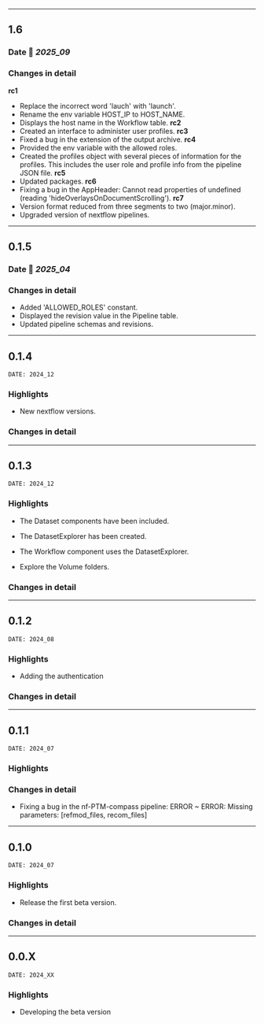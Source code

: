 ___
## 1.6

### Date 📅 *2025_09*

### Changes in detail

**rc1**
+ Replace the incorrect word 'lauch' with 'launch'.
+ Rename the env variable HOST_IP to HOST_NAME.
+ Displays the host name in the Workflow table.
**rc2**
+ Created an interface to administer user profiles.
**rc3**
+ Fixed a bug in the extension of the output archive.
**rc4**
+ Provided the env variable with the allowed roles.
+ Created the profiles object with several pieces of information for the profiles. This includes the user role and profile info from the pipeline JSON file.
**rc5**
+ Updated packages.
**rc6**
+ Fixing a bug in the AppHeader: Cannot read properties of undefined (reading 'hideOverlaysOnDocumentScrolling').
**rc7**
+ Version format reduced from three segments to two (major.minor).
+ Upgraded version of nextflow pipelines.

___
## 0.1.5

### Date 📅 *2025_04*

### Changes in detail

+ Added 'ALLOWED_ROLES' constant.
+ Displayed the revision value in the Pipeline table.
+ Updated pipeline schemas and revisions.


___
## 0.1.4
```
DATE: 2024_12
```

### Highlights

+ New nextflow versions.

### Changes in detail


___
## 0.1.3
```
DATE: 2024_12
```

### Highlights

+ The Dataset components have been included.

+ The DatasetExplorer has been created.

+ The Workflow component uses the DatasetExplorer.

+ Explore the Volume folders.

### Changes in detail


___
## 0.1.2
```
DATE: 2024_08
```

### Highlights

+ Adding the authentication

### Changes in detail


___
## 0.1.1
```
DATE: 2024_07
```

### Highlights

### Changes in detail

+ Fixing a bug in the nf-PTM-compass pipeline: ERROR ~ ERROR: Missing parameters: [refmod_files, recom_files]

___
## 0.1.0
```
DATE: 2024_07
```

### Highlights

+ Release the first beta version.

### Changes in detail


___
## 0.0.X
```
DATE: 2024_XX
```

### Highlights

+ Developing the beta version

